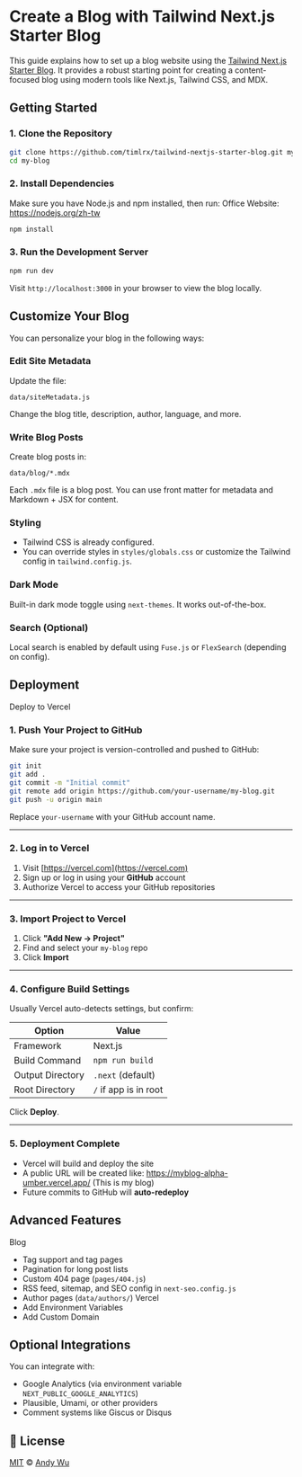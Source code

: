 # Create a Blog with Tailwind Next.js Starter Blog

This guide explains how to set up a blog website using the [Tailwind Next.js Starter Blog](https://github.com/timlrx/tailwind-nextjs-starter-blog). It provides a robust starting point for creating a content-focused blog using modern tools like Next.js, Tailwind CSS, and MDX.

## Getting Started

### 1. Clone the Repository

```bash
git clone https://github.com/timlrx/tailwind-nextjs-starter-blog.git my-blog
cd my-blog
```

### 2. Install Dependencies

Make sure you have Node.js and npm installed, then run:
Office Website: https://nodejs.org/zh-tw

```bash
npm install
```

### 3. Run the Development Server

```bash
npm run dev
```

Visit `http://localhost:3000` in your browser to view the blog locally.

## Customize Your Blog

You can personalize your blog in the following ways:

### Edit Site Metadata

Update the file:

```
data/siteMetadata.js
```

Change the blog title, description, author, language, and more.

### Write Blog Posts

Create blog posts in:

```
data/blog/*.mdx
```

Each `.mdx` file is a blog post. You can use front matter for metadata and Markdown + JSX for content.

### Styling

- Tailwind CSS is already configured.
- You can override styles in `styles/globals.css` or customize the Tailwind config in `tailwind.config.js`.

### Dark Mode

Built-in dark mode toggle using `next-themes`. It works out-of-the-box.

### Search (Optional)

Local search is enabled by default using `Fuse.js` or `FlexSearch` (depending on config).

## Deployment

Deploy to Vercel

### 1. Push Your Project to GitHub

Make sure your project is version-controlled and pushed to GitHub:

```bash
git init
git add .
git commit -m "Initial commit"
git remote add origin https://github.com/your-username/my-blog.git
git push -u origin main
```

Replace `your-username` with your GitHub account name.

---

### 2. Log in to Vercel

1. Visit [https://vercel.com](https://vercel.com)
2. Sign up or log in using your **GitHub** account
3. Authorize Vercel to access your GitHub repositories

---

### 3. Import Project to Vercel

1. Click **"Add New → Project"**
2. Find and select your `my-blog` repo
3. Click **Import**

---

### 4. Configure Build Settings

Usually Vercel auto-detects settings, but confirm:

| Option           | Value                 |
| ---------------- | --------------------- |
| Framework        | Next.js               |
| Build Command    | `npm run build`       |
| Output Directory | `.next` (default)     |
| Root Directory   | `/` if app is in root |

Click **Deploy**.

---

### 5. Deployment Complete

- Vercel will build and deploy the site
- A public URL will be created like: https://myblog-alpha-umber.vercel.app/ (This is my blog)
- Future commits to GitHub will **auto-redeploy**

## Advanced Features

Blog

- Tag support and tag pages
- Pagination for long post lists
- Custom 404 page (`pages/404.js`)
- RSS feed, sitemap, and SEO config in `next-seo.config.js`
- Author pages (`data/authors/`)
  Vercel
- Add Environment Variables
- Add Custom Domain

## Optional Integrations

You can integrate with:

- Google Analytics (via environment variable `NEXT_PUBLIC_GOOGLE_ANALYTICS`)
- Plausible, Umami, or other providers
- Comment systems like Giscus or Disqus

## 📄 License

[MIT](https://github.com/timlrx/tailwind-nextjs-starter-blog/blob/main/LICENSE) © [Andy Wu](https://myblog-alpha-umber.vercel.app/)
